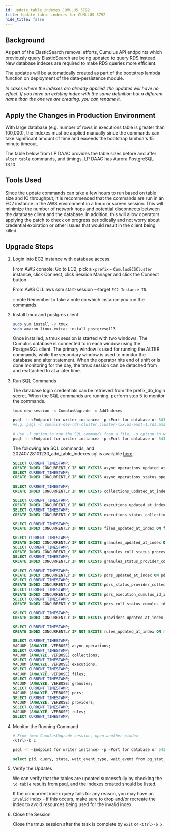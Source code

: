 ```yaml
---
id: update_table_indexes_CUMULUS_3792
title: Update table indexes for CUMULUS-3792
hide_title: false
---
```


## Background

As part of the ElasticSearch removal efforts, Cumulus API endpoints which previously query ElasticSearch
are being updated to query RDS instead.  New database indexes are required to make RDS queries more efficient.

The updates will be automatically created as part of the bootstrap lambda function on deployment of the data-persistence module.

*In cases where the indexes are already applied, the updates will have no effect.*
*If you have an existing index with the same definition but a different name than the one we are creating, you can rename it.*

## Apply the Changes in Production Environment

With large database (e.g. number of rows in executions table is greater than 100,000), the indexes must be applied manually since
the commands can take significant amount of time and exceeds the bootstrap lambda's 15 minute timeout. 

The table below from LP DAAC provides the table sizes before and after `alter table` commands, and timings.  LP DAAC has Aurora PostgreSQL 13.10.

## Tools Used

Since the update commands can take a few hours to run based on table size and IO throughput, it is recommended that the commands are run in an EC2 instance
in the AWS environment in a tmux or screen session. This will minimize the number of network hops and potential disconnects between the database client
and the database. In addition, this will allow operators applying the patch to check on progress periodically and not worry about credential expiration or
other issues that would result in the client being killed.

## Upgrade Steps

1. Login into EC2 instance with database access.

    From AWS console: Go to EC2, pick a `<prefix>-CumulusECSCluster` instance, click Connect, click Session Manager
    and click the Connect button.

    From AWS CLI: aws ssm start-session --target `EC2 Instance ID`.
  
    :::note Remember to take a note on which instance you run the commands.

2. Install tmux and postgres client

    ```sh
    sudo yum install -y tmux
    sudo amazon-linux-extras install postgresql13
    ```

    Once installed, a tmux session is started with two windows. The Cumulus database is connected to in each window
    using the PostgreSQL client. The primary window is used for running the ALTER commands, while the secondary window
    is used to monitor the database and alter statement. When the operator hits end of shift or is done monitoring for
    the day, the tmux session can be detached from and reattached to at a later time.

3. Run SQL Commands

    The database login credentials can be retrieved from the prefix_db_login secret.
    When the SQL commands are running, perform step 5 to monitor the commands.

    ```sh
    tmux new-session -s CumulusUpgrade -n AddIndexes

    psql -h <Endpoint for writer instance> -p <Port for database or 5432> -d <cumulus database name> -U <database admin user> -W
    #e.g. psql -h cumulus-dev-rds-cluster.cluster-xxx.us-east-1.rds.amazonaws.com -p 5432 -d cumulus_test_db -U cumulus_test -W

    # Use -f option to run the SQL commands from a file, -o option to write output to file
    psql -h <Endpoint for writer instance> -p <Port for database or 5432> -d <cumulus database name> -U <database admin user> -f 20240728101230_add_table_indexes.sql -W
    ```

    The following are SQL commands, and 20240728101230_add_table_indexes.sql is available
    [here](https://raw.githubusercontent.com/nasa/cumulus/master/packages/db/src/migrations/20240728101230_add_table_indexes.sql):

    ```sql
    SELECT CURRENT_TIMESTAMP;
    CREATE INDEX CONCURRENTLY IF NOT EXISTS async_operations_updated_at_index ON async_operations(updated_at);
    SELECT CURRENT_TIMESTAMP;
    CREATE INDEX CONCURRENTLY IF NOT EXISTS async_operations_status_operation_type_cumulus_id_index ON async_operations(status, operation_type, cumulus_id);

    SELECT CURRENT_TIMESTAMP;
    CREATE INDEX CONCURRENTLY IF NOT EXISTS collections_updated_at_index ON collections(updated_at);

    SELECT CURRENT_TIMESTAMP;
    CREATE INDEX CONCURRENTLY IF NOT EXISTS executions_updated_at_index ON executions(updated_at);
    SELECT CURRENT_TIMESTAMP;
    CREATE INDEX CONCURRENTLY IF NOT EXISTS executions_status_collection_cumulus_id_index ON executions(status, collection_cumulus_id, cumulus_id);

    SELECT CURRENT_TIMESTAMP;
    CREATE INDEX CONCURRENTLY IF NOT EXISTS files_updated_at_index ON files(updated_at);

    SELECT CURRENT_TIMESTAMP;
    CREATE INDEX CONCURRENTLY IF NOT EXISTS granules_updated_at_index ON granules(updated_at);
    SELECT CURRENT_TIMESTAMP;
    CREATE INDEX CONCURRENTLY IF NOT EXISTS granules_coll_status_processendtime_cumulus_id_index ON granules(collection_cumulus_id, status, processing_end_date_time, cumulus_id);
    SELECT CURRENT_TIMESTAMP;
    CREATE INDEX CONCURRENTLY IF NOT EXISTS granules_status_provider_collection_cumulus_id_index ON granules(status, provider_cumulus_id, collection_cumulus_id, cumulus_id);

    SELECT CURRENT_TIMESTAMP;
    CREATE INDEX CONCURRENTLY IF NOT EXISTS pdrs_updated_at_index ON pdrs(updated_at);
    SELECT CURRENT_TIMESTAMP;
    CREATE INDEX CONCURRENTLY IF NOT EXISTS pdrs_status_provider_collection_cumulus_id_index ON pdrs(status, provider_cumulus_id, collection_cumulus_id, cumulus_id);
    SELECT CURRENT_TIMESTAMP;
    CREATE INDEX CONCURRENTLY IF NOT EXISTS pdrs_execution_cumulus_id_index ON pdrs(execution_cumulus_id);
    SELECT CURRENT_TIMESTAMP;
    CREATE INDEX CONCURRENTLY IF NOT EXISTS pdrs_coll_status_cumulus_id_index ON pdrs(collection_cumulus_id, status, cumulus_id);

    SELECT CURRENT_TIMESTAMP;
    CREATE INDEX CONCURRENTLY IF NOT EXISTS providers_updated_at_index ON providers(updated_at);

    SELECT CURRENT_TIMESTAMP;
    CREATE INDEX CONCURRENTLY IF NOT EXISTS rules_updated_at_index ON rules(updated_at);

    SELECT CURRENT_TIMESTAMP;
    VACUUM (ANALYZE, VERBOSE) async_operations;
    SELECT CURRENT_TIMESTAMP;
    VACUUM (ANALYZE, VERBOSE) collections;
    SELECT CURRENT_TIMESTAMP;
    VACUUM (ANALYZE, VERBOSE) executions;
    SELECT CURRENT_TIMESTAMP;
    VACUUM (ANALYZE, VERBOSE) files;
    SELECT CURRENT_TIMESTAMP;
    VACUUM (ANALYZE, VERBOSE) granules;
    SELECT CURRENT_TIMESTAMP;
    VACUUM (ANALYZE, VERBOSE) pdrs;
    SELECT CURRENT_TIMESTAMP;
    VACUUM (ANALYZE, VERBOSE) providers;
    SELECT CURRENT_TIMESTAMP;
    VACUUM (ANALYZE, VERBOSE) rules;
    SELECT CURRENT_TIMESTAMP;
    ```

4. Monitor the Running Command

    ```sh
    # From tmux CumulusUpgrade session, open another window
    <Ctrl>-b c

    psql -h <Endpoint for writer instance> -p <Port for database or 5432> -d <cumulus database name> -U <database admin user> -W

    select pid, query, state, wait_event_type, wait_event from pg_stat_activity where state = 'active';
    ```

5. Verify the Updates

     We can verify that the tables are updated successfully by checking the `\d table` results from psql, and the indexes created should be listed.

     If the concurrent index query fails for any reason, you may have an `invalid` index - if this occurs,
     make sure to drop and/or recreate the index to avoid resources being used for the invalid index.

6. Close the Session

    Close the tmux session after the task is complete by `exit` or `<Ctrl>-b x`.

